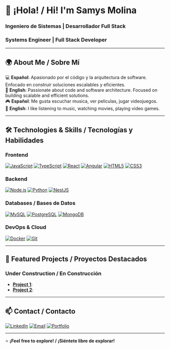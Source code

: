 # 👋 ¡Hola! / Hi! I'm Samys Molina  
### **Ingeniero de Sistemas | Desarrollador Full Stack**  
### **Systems Engineer | Full Stack Developer**  

---

## 🌍 **About Me / Sobre Mí**  
💻 **Español**: Apasionado por el código y la arquitectura de software. Enfocado en construir soluciones escalables y eficientes.  
🚀 **English**: Passionate about code and software architecture. Focused on building scalable and efficient solutions.  
🎮 **Español**: Me gusta escuchar musica, ver peliculas, jugar videojuegos. </br>
💭 **English**: I like listening to music, watching movies, playing video games.

---

## 🛠 **Technologies & Skills / Tecnologías y Habilidades**  

### **Frontend**  
[![JavaScript](https://img.shields.io/badge/JavaScript-F7DF1E?style=flat&logo=javascript&logoColor=black)](https://developer.mozilla.org/en-US/docs/Web/JavaScript)
[![TypeScript](https://img.shields.io/badge/TypeScript-3178C6?style=flat&logo=typescript&logoColor=white)](https://www.typescriptlang.org/)
[![React](https://img.shields.io/badge/React-61DAFB?style=flat&logo=react&logoColor=black)](https://reactjs.org/)
[![Angular](https://img.shields.io/badge/Angular-DD0031?style=flat&logo=angular&logoColor=white)](https://angular.io/)
[![HTML5](https://img.shields.io/badge/HTML5-E34F26?style=flat&logo=html5&logoColor=white)](https://developer.mozilla.org/en-US/docs/Web/HTML)
[![CSS3](https://img.shields.io/badge/CSS3-1572B6?style=flat&logo=css3&logoColor=white)](https://developer.mozilla.org/en-US/docs/Web/CSS)

### **Backend**  
[![Node.js](https://img.shields.io/badge/Node.js-339933?style=flat&logo=node.js&logoColor=white)](https://nodejs.org/)
[![Python](https://img.shields.io/badge/Python-3776AB?style=flat&logo=python&logoColor=white)](https://www.python.org/)
[![NestJS](https://img.shields.io/badge/NestJS-E0234E?style=flat&logo=nestjs&logoColor=white)](https://nestjs.com/)

### **Databases / Bases de Datos**  
[![MySQL](https://img.shields.io/badge/MySQL-4479A1?style=flat&logo=mysql&logoColor=white)](https://www.mysql.com/)
[![PostgreSQL](https://img.shields.io/badge/PostgreSQL-4169E1?style=flat&logo=postgresql&logoColor=white)](https://www.postgresql.org/)
[![MongoDB](https://img.shields.io/badge/MongoDB-47A248?style=flat&logo=mongodb&logoColor=white)](https://www.mongodb.com/)

### **DevOps & Cloud**  
[![Docker](https://img.shields.io/badge/Docker-2496ED?style=flat&logo=docker&logoColor=white)](https://www.docker.com/)
[![Git](https://img.shields.io/badge/Git-F05032?style=flat&logo=git&logoColor=white)](https://git-scm.com/)

---

## 🚀 **Featured Projects / Proyectos Destacados**  
### **Under Construction / En Construcción**  
- **[Project 1](https://github.com/tuperfil/proyecto1)**: 
- **[Project 2](https://github.com/tuperfil/proyecto2)**: 

---

## 📫 **Contact / Contacto**  
[![LinkedIn](https://img.shields.io/badge/LinkedIn-0077B5?style=flat&logo=linkedin&logoColor=white)](www.linkedin.com/in/samys-jesús-molina-3b7591297)
[![Email](https://img.shields.io/badge/Email-D14836?style=flat&logo=gmail&logoColor=white)](mailto:jetkei951@gmail.com)
[![Portfolio](https://img.shields.io/badge/Portfolio-FF5722?style=flat&logo=google-chrome&logoColor=white)](https://tuportafolio.com)  

---

⭐ **¡Feel free to explore! / ¡Siéntete libre de explorar!**  
